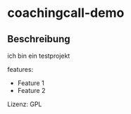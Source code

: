 # coachingcall-demo

## Beschreibung
ich bin ein testprojekt

features:
* Feature 1
* Feature 2

Lizenz: GPL
